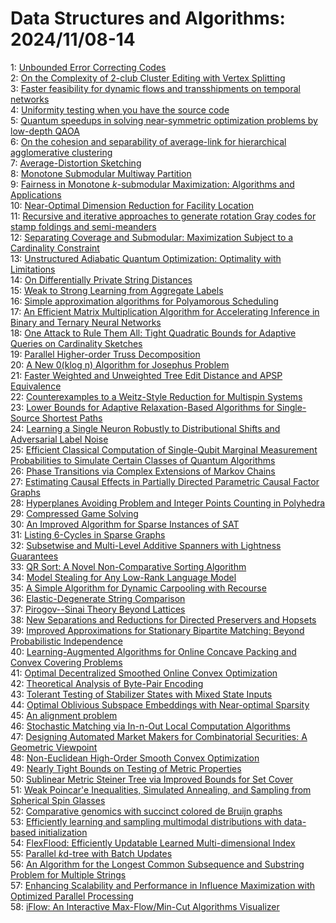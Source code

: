 # Data Structures and Algorithms: 2024/11/08-14  
1: [Unbounded Error Correcting Codes](https://doi.org/10.48550/arXiv.2411.04803)  
2: [On the Complexity of 2-club Cluster Editing with Vertex Splitting](https://doi.org/10.48550/arXiv.2411.04846)  
3: [Faster feasibility for dynamic flows and transshipments on temporal  networks](https://doi.org/10.48550/arXiv.2411.04906)  
4: [Uniformity testing when you have the source code](https://doi.org/10.48550/arXiv.2411.04972)  
5: [Quantum speedups in solving near-symmetric optimization problems by  low-depth QAOA](https://doi.org/10.48550/arXiv.2411.04979)  
6: [On the cohesion and separability of average-link for hierarchical  agglomerative clustering](https://doi.org/10.48550/arXiv.2411.05097)  
7: [Average-Distortion Sketching](https://doi.org/10.48550/arXiv.2411.05156)  
8: [Monotone Submodular Multiway Partition](https://doi.org/10.48550/arXiv.2411.05255)  
9: [Fairness in Monotone $k$-submodular Maximization: Algorithms and  Applications](https://doi.org/10.48550/arXiv.2411.05318)  
10: [Near-Optimal Dimension Reduction for Facility Location](https://doi.org/10.48550/arXiv.2411.05432)  
11: [Recursive and iterative approaches to generate rotation Gray codes for  stamp foldings and semi-meanders](https://doi.org/10.48550/arXiv.2411.05458)  
12: [Separating Coverage and Submodular: Maximization Subject to a  Cardinality Constraint](https://doi.org/10.48550/arXiv.2411.05553)  
13: [Unstructured Adiabatic Quantum Optimization: Optimality with Limitations](https://doi.org/10.48550/arXiv.2411.05736)  
14: [On Differentially Private String Distances](https://doi.org/10.48550/arXiv.2411.05750)  
15: [Weak to Strong Learning from Aggregate Labels](https://doi.org/10.48550/arXiv.2411.06200)  
16: [Simple approximation algorithms for Polyamorous Scheduling](https://doi.org/10.48550/arXiv.2411.06292)  
17: [An Efficient Matrix Multiplication Algorithm for Accelerating Inference  in Binary and Ternary Neural Networks](https://doi.org/10.48550/arXiv.2411.06360)  
18: [One Attack to Rule Them All: Tight Quadratic Bounds for Adaptive Queries  on Cardinality Sketches](https://doi.org/10.48550/arXiv.2411.06370)  
19: [Parallel Higher-order Truss Decomposition](https://doi.org/10.48550/arXiv.2411.06405)  
20: [A New 0(klog n) Algorithm for Josephus Problem](https://doi.org/10.48550/arXiv.2411.16696)  
21: [Faster Weighted and Unweighted Tree Edit Distance and APSP Equivalence](https://doi.org/10.48550/arXiv.2411.06502)  
22: [Counterexamples to a Weitz-Style Reduction for Multispin Systems](https://doi.org/10.48550/arXiv.2411.06541)  
23: [Lower Bounds for Adaptive Relaxation-Based Algorithms for Single-Source  Shortest Paths](https://doi.org/10.48550/arXiv.2411.06546)  
24: [Learning a Single Neuron Robustly to Distributional Shifts and  Adversarial Label Noise](https://doi.org/10.48550/arXiv.2411.06697)  
25: [Efficient Classical Computation of Single-Qubit Marginal Measurement  Probabilities to Simulate Certain Classes of Quantum Algorithms](https://doi.org/10.48550/arXiv.2411.06822)  
26: [Phase Transitions via Complex Extensions of Markov Chains](https://doi.org/10.48550/arXiv.2411.06857)  
27: [Estimating Causal Effects in Partially Directed Parametric Causal Factor  Graphs](https://doi.org/10.48550/arXiv.2411.07006)  
28: [Hyperplanes Avoiding Problem and Integer Points Counting in Polyhedra](https://doi.org/10.48550/arXiv.2411.07030)  
29: [Compressed Game Solving](https://doi.org/10.48550/arXiv.2411.07273)  
30: [An Improved Algorithm for Sparse Instances of SAT](https://doi.org/10.48550/arXiv.2411.07389)  
31: [Listing 6-Cycles in Sparse Graphs](https://doi.org/10.48550/arXiv.2411.07499)  
32: [Subsetwise and Multi-Level Additive Spanners with Lightness Guarantees](https://doi.org/10.48550/arXiv.2411.07505)  
33: [QR Sort: A Novel Non-Comparative Sorting Algorithm](https://doi.org/10.48550/arXiv.2411.07526)  
34: [Model Stealing for Any Low-Rank Language Model](https://doi.org/10.48550/arXiv.2411.07536)  
35: [A Simple Algorithm for Dynamic Carpooling with Recourse](https://doi.org/10.48550/arXiv.2411.07553)  
36: [Elastic-Degenerate String Comparison](https://doi.org/10.48550/arXiv.2411.07782)  
37: [Pirogov--Sinai Theory Beyond Lattices](https://doi.org/10.48550/arXiv.2411.07809)  
38: [New Separations and Reductions for Directed Preservers and Hopsets](https://doi.org/10.48550/arXiv.2411.08151)  
39: [Improved Approximations for Stationary Bipartite Matching: Beyond  Probabilistic Independence](https://doi.org/10.48550/arXiv.2411.08218)  
40: [Learning-Augmented Algorithms for Online Concave Packing and Convex  Covering Problems](https://doi.org/10.48550/arXiv.2411.08332)  
41: [Optimal Decentralized Smoothed Online Convex Optimization](https://doi.org/10.48550/arXiv.2411.08355)  
42: [Theoretical Analysis of Byte-Pair Encoding](https://doi.org/10.48550/arXiv.2411.08671)  
43: [Tolerant Testing of Stabilizer States with Mixed State Inputs](https://doi.org/10.48550/arXiv.2411.08765)  
44: [Optimal Oblivious Subspace Embeddings with Near-optimal Sparsity](https://doi.org/10.48550/arXiv.2411.08773)  
45: [An alignment problem](https://doi.org/10.48550/arXiv.2411.08792)  
46: [Stochastic Matching via In-n-Out Local Computation Algorithms](https://doi.org/10.48550/arXiv.2411.08805)  
47: [Designing Automated Market Makers for Combinatorial Securities: A  Geometric Viewpoint](https://doi.org/10.48550/arXiv.2411.08972)  
48: [Non-Euclidean High-Order Smooth Convex Optimization](https://doi.org/10.48550/arXiv.2411.08987)  
49: [Nearly Tight Bounds on Testing of Metric Properties](https://doi.org/10.48550/arXiv.2411.08989)  
50: [Sublinear Metric Steiner Tree via Improved Bounds for Set Cover](https://doi.org/10.48550/arXiv.2411.09059)  
51: [Weak Poincar\'e Inequalities, Simulated Annealing, and Sampling from  Spherical Spin Glasses](https://doi.org/10.48550/arXiv.2411.09075)  
52: [Comparative genomics with succinct colored de Bruijn graphs](https://doi.org/10.48550/arXiv.2411.09114)  
53: [Efficiently learning and sampling multimodal distributions with  data-based initialization](https://doi.org/10.48550/arXiv.2411.09117)  
54: [FlexFlood: Efficiently Updatable Learned Multi-dimensional Index](https://doi.org/10.48550/arXiv.2411.09205)  
55: [Parallel $k$d-tree with Batch Updates](https://doi.org/10.48550/arXiv.2411.09275)  
56: [An Algorithm for the Longest Common Subsequence and Substring Problem  for Multiple Strings](https://doi.org/10.48550/arXiv.2411.09472)  
57: [Enhancing Scalability and Performance in Influence Maximization with  Optimized Parallel Processing](https://doi.org/10.48550/arXiv.2411.09473)  
58: [iFlow: An Interactive Max-Flow/Min-Cut Algorithms Visualizer](https://doi.org/10.48550/arXiv.2411.10484)  